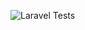 ![Laravel Tests](https://github.com/louisdev92/testproduits/actions/workflows/laravel-tests.yml/badge.svg)
